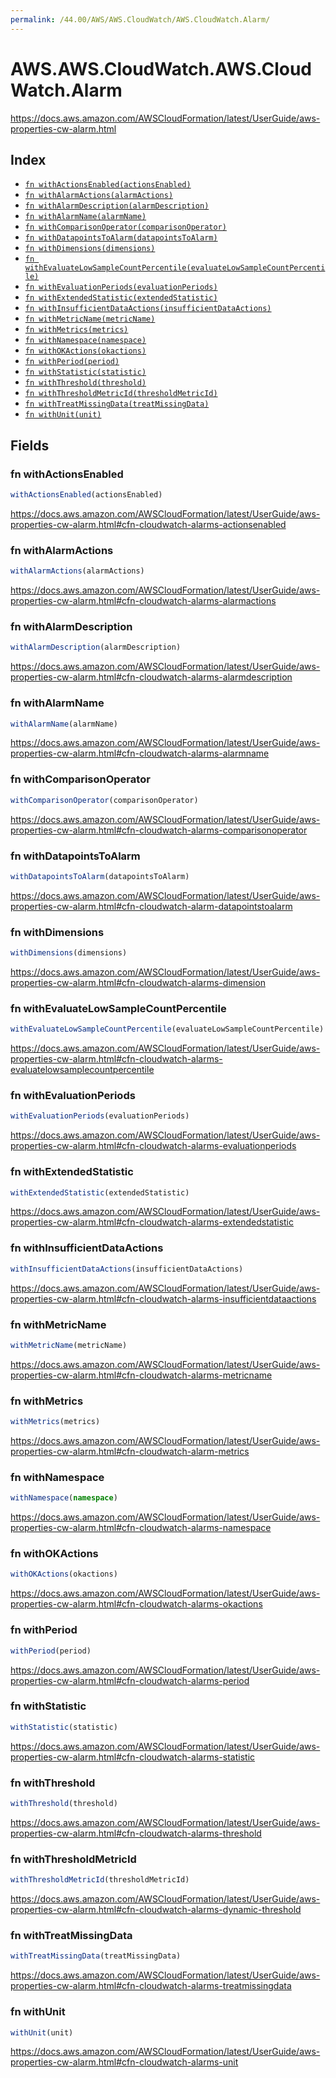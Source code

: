 ```yaml
---
permalink: /44.00/AWS/AWS.CloudWatch/AWS.CloudWatch.Alarm/
---
```


# AWS.AWS.CloudWatch.AWS.CloudWatch.Alarm

https://docs.aws.amazon.com/AWSCloudFormation/latest/UserGuide/aws-properties-cw-alarm.html

## Index

* [`fn withActionsEnabled(actionsEnabled)`](#fn-withactionsenabled)
* [`fn withAlarmActions(alarmActions)`](#fn-withalarmactions)
* [`fn withAlarmDescription(alarmDescription)`](#fn-withalarmdescription)
* [`fn withAlarmName(alarmName)`](#fn-withalarmname)
* [`fn withComparisonOperator(comparisonOperator)`](#fn-withcomparisonoperator)
* [`fn withDatapointsToAlarm(datapointsToAlarm)`](#fn-withdatapointstoalarm)
* [`fn withDimensions(dimensions)`](#fn-withdimensions)
* [`fn withEvaluateLowSampleCountPercentile(evaluateLowSampleCountPercentile)`](#fn-withevaluatelowsamplecountpercentile)
* [`fn withEvaluationPeriods(evaluationPeriods)`](#fn-withevaluationperiods)
* [`fn withExtendedStatistic(extendedStatistic)`](#fn-withextendedstatistic)
* [`fn withInsufficientDataActions(insufficientDataActions)`](#fn-withinsufficientdataactions)
* [`fn withMetricName(metricName)`](#fn-withmetricname)
* [`fn withMetrics(metrics)`](#fn-withmetrics)
* [`fn withNamespace(namespace)`](#fn-withnamespace)
* [`fn withOKActions(okactions)`](#fn-withokactions)
* [`fn withPeriod(period)`](#fn-withperiod)
* [`fn withStatistic(statistic)`](#fn-withstatistic)
* [`fn withThreshold(threshold)`](#fn-withthreshold)
* [`fn withThresholdMetricId(thresholdMetricId)`](#fn-withthresholdmetricid)
* [`fn withTreatMissingData(treatMissingData)`](#fn-withtreatmissingdata)
* [`fn withUnit(unit)`](#fn-withunit)

## Fields

### fn withActionsEnabled

```ts
withActionsEnabled(actionsEnabled)
```

https://docs.aws.amazon.com/AWSCloudFormation/latest/UserGuide/aws-properties-cw-alarm.html#cfn-cloudwatch-alarms-actionsenabled

### fn withAlarmActions

```ts
withAlarmActions(alarmActions)
```

https://docs.aws.amazon.com/AWSCloudFormation/latest/UserGuide/aws-properties-cw-alarm.html#cfn-cloudwatch-alarms-alarmactions

### fn withAlarmDescription

```ts
withAlarmDescription(alarmDescription)
```

https://docs.aws.amazon.com/AWSCloudFormation/latest/UserGuide/aws-properties-cw-alarm.html#cfn-cloudwatch-alarms-alarmdescription

### fn withAlarmName

```ts
withAlarmName(alarmName)
```

https://docs.aws.amazon.com/AWSCloudFormation/latest/UserGuide/aws-properties-cw-alarm.html#cfn-cloudwatch-alarms-alarmname

### fn withComparisonOperator

```ts
withComparisonOperator(comparisonOperator)
```

https://docs.aws.amazon.com/AWSCloudFormation/latest/UserGuide/aws-properties-cw-alarm.html#cfn-cloudwatch-alarms-comparisonoperator

### fn withDatapointsToAlarm

```ts
withDatapointsToAlarm(datapointsToAlarm)
```

https://docs.aws.amazon.com/AWSCloudFormation/latest/UserGuide/aws-properties-cw-alarm.html#cfn-cloudwatch-alarm-datapointstoalarm

### fn withDimensions

```ts
withDimensions(dimensions)
```

https://docs.aws.amazon.com/AWSCloudFormation/latest/UserGuide/aws-properties-cw-alarm.html#cfn-cloudwatch-alarms-dimension

### fn withEvaluateLowSampleCountPercentile

```ts
withEvaluateLowSampleCountPercentile(evaluateLowSampleCountPercentile)
```

https://docs.aws.amazon.com/AWSCloudFormation/latest/UserGuide/aws-properties-cw-alarm.html#cfn-cloudwatch-alarms-evaluatelowsamplecountpercentile

### fn withEvaluationPeriods

```ts
withEvaluationPeriods(evaluationPeriods)
```

https://docs.aws.amazon.com/AWSCloudFormation/latest/UserGuide/aws-properties-cw-alarm.html#cfn-cloudwatch-alarms-evaluationperiods

### fn withExtendedStatistic

```ts
withExtendedStatistic(extendedStatistic)
```

https://docs.aws.amazon.com/AWSCloudFormation/latest/UserGuide/aws-properties-cw-alarm.html#cfn-cloudwatch-alarms-extendedstatistic

### fn withInsufficientDataActions

```ts
withInsufficientDataActions(insufficientDataActions)
```

https://docs.aws.amazon.com/AWSCloudFormation/latest/UserGuide/aws-properties-cw-alarm.html#cfn-cloudwatch-alarms-insufficientdataactions

### fn withMetricName

```ts
withMetricName(metricName)
```

https://docs.aws.amazon.com/AWSCloudFormation/latest/UserGuide/aws-properties-cw-alarm.html#cfn-cloudwatch-alarms-metricname

### fn withMetrics

```ts
withMetrics(metrics)
```

https://docs.aws.amazon.com/AWSCloudFormation/latest/UserGuide/aws-properties-cw-alarm.html#cfn-cloudwatch-alarm-metrics

### fn withNamespace

```ts
withNamespace(namespace)
```

https://docs.aws.amazon.com/AWSCloudFormation/latest/UserGuide/aws-properties-cw-alarm.html#cfn-cloudwatch-alarms-namespace

### fn withOKActions

```ts
withOKActions(okactions)
```

https://docs.aws.amazon.com/AWSCloudFormation/latest/UserGuide/aws-properties-cw-alarm.html#cfn-cloudwatch-alarms-okactions

### fn withPeriod

```ts
withPeriod(period)
```

https://docs.aws.amazon.com/AWSCloudFormation/latest/UserGuide/aws-properties-cw-alarm.html#cfn-cloudwatch-alarms-period

### fn withStatistic

```ts
withStatistic(statistic)
```

https://docs.aws.amazon.com/AWSCloudFormation/latest/UserGuide/aws-properties-cw-alarm.html#cfn-cloudwatch-alarms-statistic

### fn withThreshold

```ts
withThreshold(threshold)
```

https://docs.aws.amazon.com/AWSCloudFormation/latest/UserGuide/aws-properties-cw-alarm.html#cfn-cloudwatch-alarms-threshold

### fn withThresholdMetricId

```ts
withThresholdMetricId(thresholdMetricId)
```

https://docs.aws.amazon.com/AWSCloudFormation/latest/UserGuide/aws-properties-cw-alarm.html#cfn-cloudwatch-alarms-dynamic-threshold

### fn withTreatMissingData

```ts
withTreatMissingData(treatMissingData)
```

https://docs.aws.amazon.com/AWSCloudFormation/latest/UserGuide/aws-properties-cw-alarm.html#cfn-cloudwatch-alarms-treatmissingdata

### fn withUnit

```ts
withUnit(unit)
```

https://docs.aws.amazon.com/AWSCloudFormation/latest/UserGuide/aws-properties-cw-alarm.html#cfn-cloudwatch-alarms-unit